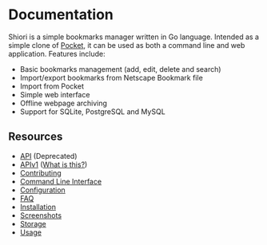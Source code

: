 # Documentation

Shiori is a simple bookmarks manager written in Go language. Intended as a simple clone of [Pocket](https://getpocket.com/), it can be used as both a command line and web application. Features include:

- Basic bookmarks management (add, edit, delete and search)
- Import/export bookmarks from Netscape Bookmark file
- Import from Pocket
- Simple web interface
- Offline webpage archiving
- Support for SQLite, PostgreSQL and MySQL

## Resources

- [API](./API.md) (Deprecated)
- [APIv1](./APIv1.md) ([What is this?](https://github.com/go-shiori/shiori/issues/640))
- [Contributing](./Contribute.md)
- [Command Line Interface](./CLI.md)
- [Configuration](./Configuration.md)
- [FAQ](./Frequently-Asked-Question.md)
- [Installation](./Installation.md)
- [Screenshots](./screenshots/)
- [Storage](./Storage.md)
- [Usage](./Usage.md)
